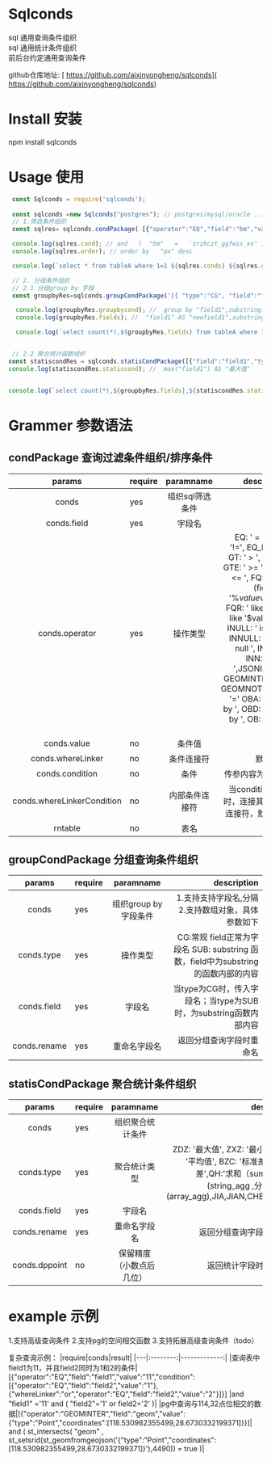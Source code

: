 # Sqlconds
sql 通用查询条件组织  
sql 通用统计条件组织  
前后台约定通用查询条件
 
github仓库地址: [ https://github.com/aixinyongheng/sqlconds]( https://github.com/aixinyongheng/sqlconds)

# Install 安装
npm install sqlconds
# Usage 使用
```javascript
 const Sqlconds = require('sqlconds');
 
 const sqlconds =new Sqlconds("postgres"); // postgres/mysql/oracle ...
 // 1.筛选条件组织
 const sqlres= sqlconds.condPackage( [{"operator":"EQ","field":"bm","value":"zrzhczt_ggfwss_xx"},{"operator":"OBD","field":"px"}] );

 console.log(sqlres.cond); // and   (  "bm"   =   'zrzhczt_ggfwss_xx' )
 console.log(sqlres.order); // order by   "px" desc

 console.log(`select * from tableA where 1=1 ${sqlres.conds} ${sqlres.order}`);

 // 2. 分组条件组织
 // 2.1 分组group by 字段
 const groupbyRes=sqlconds.groupCondPackage('[{ "type":"CG", "field":"field1", "rename":"newfield1" },{ "type":"SUB", "field":"field2,1,4", "rename":"newfield2" }]');

  console.log(groupbyRes.groupbycond); //  group by "field1",substring(field2,1,4) 
  console.log(groupbyRes.fields); //  "field1" AS "newfield1",substring(field2,1,4) AS "newfield2" 

  console.log(`select count(*),${groupbyRes.fields} from tableA where 1=1 ${sqlres.cond} ${groupbyRes.groupbycond}`)


 // 2.2 聚合统计函数组织
const statiscondRes = sqlconds.statisCondPackage([{"field":"field1","type":"ZDZ","rename":"最大值","dpoint":0}]);
console.log(statiscondRes.statiscond); //  max("field1") AS "最大值" 


console.log(`select count(*),${groupbyRes.fields},${statiscondRes.statiscond} from tableA where 1=1 ${sqlres.cond} ${groupbyRes.groupbycond}`)

```
# Grammer 参数语法
## condPackage 查询过滤条件组织/排序条件
| params |require |paramname | description      |
|:--------:|--|:--------: |-------------:|
|conds|yes|组织sql筛选条件||
|conds.field|yes|字段名||
|conds.operator|yes|操作类型|EQ: ' = ', EQN: '!=', EQ_D: ' = ', GT: ' > ', LT: '<', GTE: ' >= ', LTE: ' <= ', FQ: ' like ' (field like '%$value%'), FQL: ' like '(field like '%$value'), FQR: ' like '(field like '$value%'), INULL: ' is null ', INNULL: ' is not null ', IN: ' in ', INN: 'not in ',JSONIN: ' ? ', GEOMINTER: '=', GEOMNOTINTER: '=' OBA: ' order by ', OBD: ' order by  ', OB: ' order by  '
|conds.value|no|条件值||
|conds.whereLinker|no|条件连接符|默认 and|
|conds.condition|no|条件|传参内容为conds|
|conds.whereLinkerCondition|no|内部条件连接符|当condition存在时，连接其条件的连接符，默认and|
|rntable|no|表名||
 
## groupCondPackage 分组查询条件组织
| params |require |paramname | description |
|:--------:|--|:--------: |-------------:|
|conds|yes|组织group by 字段条件|1.支持支持字段名,分隔  2.支持数组对象，具体参数如下|
|conds.type|yes|操作类型|CG:常规 field正常为字段名  SUB: substring 函数，field中为substring的函数内部的内容|
|conds.field|yes|字段名|当type为CG时，传入字段名；当type为SUB时，为substring函数内部内容|
|conds.rename|yes|重命名字段名|返回分组查询字段时重命名|


## statisCondPackage 聚合统计条件组织
| params |require |paramname | description |
|:--------:|--|:--------: |-------------:|
|conds|yes|组织聚合统计条件||
|conds.type|yes|聚合统计类型|ZDZ: '最大值', ZXZ: '最小值', PJZ: '平均值', BZC: '标准差', FC:'方差',QH:'求和（sum）',STR:(string_agg ,分隔 ),ARR:(array_agg),JIA,JIAN,CHENG,CHU|
|conds.field|yes|字段名||
|conds.rename|yes|重命名字段名|返回分组查询字段时重命名|
|conds.dppoint|no|保留精度（小数点后几位）|返回统计字段时保留精度|

# example 示例
1.支持高级查询条件
2.支持pg的空间相交函数
3.支持拓展高级查询条件（todo）

复杂查询示例：
|require|conds|result|
|---|:--------:|-------------:|
|查询表中field1为11，并且field2同时为1和2的条件| [{"operator":"EQ","field":"field1","value":"11","condition":[{"operator":"EQ","field":"field2","value":"1"},{"whereLinker":"or","operator":"EQ","field":"field2","value":"2"}]}] |and "field1" ='11' and ( "field2"='1' or field2='2' )|
|pg中查询与114,32点位相交的数据|[{"operator":"GEOMINTER","field":"geom","value":{"type":"Point","coordinates":[118.530982355499,28.6730332199371]}}]| and   ( st_intersects( "geom" , st_setsrid(st_geomfromgeojson('{"type":"Point","coordinates":[118.530982355499,28.6730332199371]}'),4490)) =  true )|


